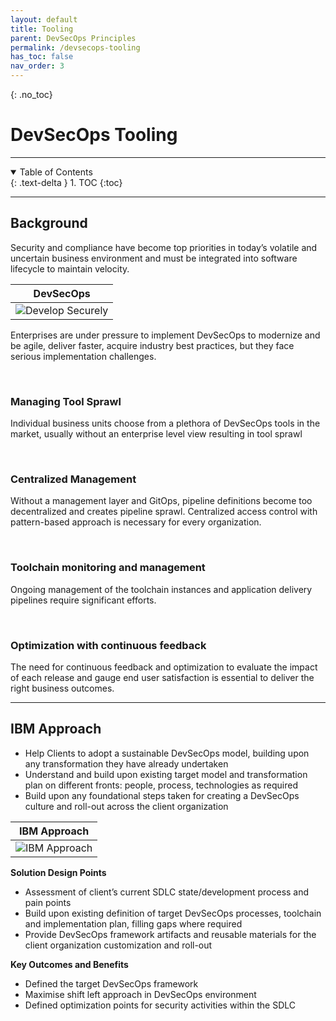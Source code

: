 ```yaml
---
layout: default
title: Tooling
parent: DevSecOps Principles
permalink: /devsecops-tooling
has_toc: false
nav_order: 3
---
```


{: .no_toc}
# DevSecOps Tooling

---

<details open markdown="block">
  <summary>
    Table of Contents
  </summary>
  {: .text-delta }
1. TOC
{:toc}
</details> 

---

## Background

Security and compliance have become top priorities in today’s volatile and uncertain business environment and must be integrated into software lifecycle to maintain velocity.

| **DevSecOps** |
| :-: |
| ![Develop Securely](../resources/devsecops.png) |

Enterprises are under pressure to implement DevSecOps to modernize and be agile, deliver faster, acquire industry best practices, but they face serious implementation challenges.

<br>

### Managing Tool Sprawl

Individual business units choose from a plethora of DevSecOps tools in the market, usually without an enterprise level view resulting in tool sprawl

<br>

### Centralized Management

Without a management layer and GitOps, pipeline definitions become too decentralized and creates pipeline sprawl. Centralized access control with pattern-based approach is necessary for every organization.

<br>

### Toolchain monitoring and management

Ongoing management of the toolchain instances and application delivery pipelines require significant efforts.

<br>

### Optimization with continuous feedback 

The need for continuous feedback and optimization to evaluate the impact of each release and gauge end user satisfaction is essential to deliver the right business outcomes.

---

## IBM Approach

-    Help Clients to adopt a sustainable DevSecOps model, building upon any transformation they have already undertaken
-    Understand and build upon existing target model and transformation plan on different fronts: people, process, technologies as required
-    Build upon any foundational steps taken for creating a DevSecOps culture and roll-out across the client organization

| **IBM Approach** |
| :-: |
| ![IBM Approach](../resources/devsecops-ibm.png) |

**Solution Design Points**
-    Assessment of client’s current SDLC state/development process and pain points
-    Build upon existing definition of target DevSecOps processes, toolchain and implementation plan, filling gaps where required
-    Provide DevSecOps framework artifacts and reusable materials for the client organization customization and roll-out

**Key Outcomes and Benefits**
-    Defined the target DevSecOps framework
-    Maximise shift left approach in DevSecOps environment
-    Defined optimization points for security activities within the SDLC
